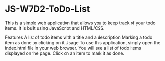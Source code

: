 # JS-W7D2-ToDo-List

This is a simple web application that allows you to keep track of your todo items. It is built using JavaScript and HTML/CSS.

Features
A list of todo items with a title and a description
Marking a todo item as done by clicking on it
Usage
To use this application, simply open the index.html file in your web browser. You will see a list of todo items displayed on the page. 
Click on an item to mark it as done.
